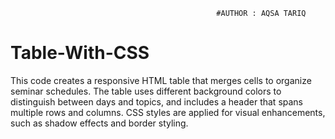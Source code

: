                                                   #AUTHOR : AQSA TARIQ
# Table-With-CSS
This code creates a responsive HTML table that merges cells to organize seminar schedules. 
The table uses different background colors to distinguish between days and topics, and includes a header that spans multiple rows and columns. 
CSS styles are applied for visual enhancements, such as shadow effects and border styling.

